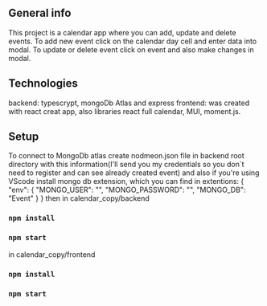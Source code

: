 ## General info

This project is a calendar app where you can add, update and delete events. To add new event click on the calendar 
day cell and enter data into modal. To update or delete event click on event and also make changes in modal.

## Technologies
backend: typescrypt, mongoDb Atlas and express
frontend: was created with react creat app, also libraries react full calendar, MUI, moment.js.

## Setup
To connect to MongoDb atlas create nodmeon.json file in backend root directory with this information(I'll send you my credentials 
so you don`t need to register and can see already created event) and also if you're using VScode install mongo db extension, which you can find in extentions:
{
    "env": {
      "MONGO_USER": "",
      "MONGO_PASSWORD": "",
      "MONGO_DB": "Event"
    }
  }
 then in calendar_copy/backend 
 ### `npm install`
### `npm start`

in calendar_copy/frontend
 ### `npm install`
### `npm start`


